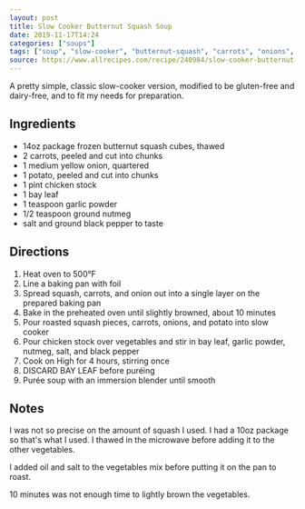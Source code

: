 ```yaml
---
layout: post
title: Slow Cooker Butternut Squash Soup
date: 2019-11-17T14:24
categories: ["soups"]
tags: ["soup", "slow-cooker", "butternut-squash", "carrots", "onions", "potatoes", "gluten-free", "dairy-free"]
source: https://www.allrecipes.com/recipe/240984/slow-cooker-butternut-squash-soup/print/?recipeType=Recipe&servings=4&isMetric=false
---
```


A pretty simple, classic slow-cooker version, modified to be gluten-free and dairy-free, and to fit my needs for preparation.


## Ingredients

- 14oz package frozen butternut squash cubes, thawed
- 2 carrots, peeled and cut into chunks
- 1 medium yellow onion, quartered
- 1 potato, peeled and cut into chunks
- 1 pint chicken stock
- 1 bay leaf
- 1 teaspoon garlic powder
- 1/2 teaspoon ground nutmeg
- salt and ground black pepper to taste

## Directions

1. Heat oven to 500&deg;F
2. Line a baking pan with foil
3. Spread squash, carrots, and onion out into a single layer on the prepared baking pan
4. Bake in the preheated oven until slightly browned, about 10 minutes
5. Pour roasted squash pieces, carrots, onions, and potato into slow cooker
6. Pour chicken stock over vegetables and stir in bay leaf, garlic powder, nutmeg, salt, and black pepper
7. Cook on High for 4 hours, stirring once
8. DISCARD BAY LEAF before pur&eacute;ing
8. Pur&eacute;e soup with an immersion blender until smooth

## Notes

I was not so precise on the amount of squash I used. I had a 10oz package so that's what I used. I thawed in the microwave before adding it to the other vegetables.

I added oil and salt to the vegetables mix before putting it on the pan to roast.

10 minutes was not enough time to lightly brown the vegetables.
